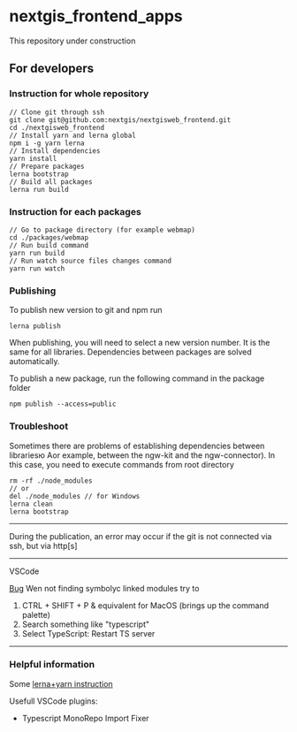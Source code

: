 # nextgis_frontend_apps

This repository under construction

## For developers

### Instruction for whole repository

    // Clone git through ssh
    git clone git@github.com:nextgis/nextgisweb_frontend.git
    cd ./nextgisweb_frontend
    // Install yarn and lerna global
    npm i -g yarn lerna
    // Install dependencies
    yarn install
    // Prepare packages
    lerna bootstrap
    // Build all packages
    lerna run build

### Instruction for each packages

    // Go to package directory (for example webmap)
    cd ./packages/webmap
    // Run build command
    yarn run build
    // Run watch source files changes command
    yarn run watch

### Publishing

To publish new version to git and npm run

    lerna publish

When publishing, you will need to select a new version number. It is the same for all libraries.
Dependencies between packages are solved automatically.

To publish a new package, run the following command in the package folder

    npm publish --access=public

### Troubleshoot

Sometimes there are problems of establishing dependencies between librariesю
Аor example, between the ngw-kit and the ngw-connector).
In this case, you need to execute commands from root directory

    rm -rf ./node_modules
    // or
    del ./node_modules // for Windows
    lerna clean
    lerna bootstrap

---

During the publication, an error may occur if the git is not connected via ssh, but via http[s]

---

VSCode

[Bug](https://github.com/Microsoft/vscode/issues/25312) Wen not finding symbolyc linked modules try to

1. CTRL + SHIFT + P & equivalent for MacOS (brings up the command palette)
2. Search something like "typescript"
3. Select TypeScript: Restart TS server

---

### Helpful information

Some [lerna+yarn instruction](https://medium.com/trabe/monorepo-setup-with-lerna-and-yarn-workspaces-5d747d7c0e91)

Usefull VSCode plugins:

- Typescript MonoRepo Import Fixer
